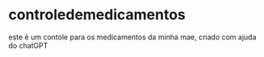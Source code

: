 # controledemedicamentos
 este é um contole para os medicamentos da minha mae, criado com ajuda do chatGPT
